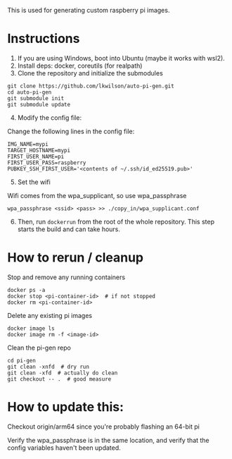 This is used for generating custom raspberry pi images.

# Instructions

1. If you are using Windows, boot into Ubuntu (maybe it works with wsl2).
2. Install deps: docker, coreutils (for realpath)
3. Clone the repository and initialize the submodules

```
git clone https://github.com/lkwilson/auto-pi-gen.git
cd auto-pi-gen
git submodule init
git submodule update
```

4. Modify the config file:

Change the following lines in the config file:

```
IMG_NAME=mypi
TARGET_HOSTNAME=mypi
FIRST_USER_NAME=pi
FIRST_USER_PASS=raspberry
PUBKEY_SSH_FIRST_USER='<contents of ~/.ssh/id_ed25519.pub>'
```

5. Set the wifi

Wifi comes from the wpa_supplicant, so use wpa_passphrase

```
wpa_passphrase <ssid> <pass> >> ./copy_in/wpa_supplicant.conf
```

6. Then, run `dockerrun` from the root of the whole repository. This step
   starts the build and can take hours.

# How to rerun / cleanup

Stop and remove any running containers

```
docker ps -a
docker stop <pi-container-id>  # if not stopped
docker rm <pi-container-id>
```

Delete any existing pi images
```
docker image ls
docker image rm -f <image-id>
```

Clean the pi-gen repo
```
cd pi-gen
git clean -xnfd  # dry run
git clean -xfd  # actually do clean
git checkout -- .  # good measure
```

# How to update this:

Checkout origin/arm64 since you're probably flashing an 64-bit pi

Verify the wpa_passphrase is in the same location, and verify that the config
variables haven't been updated.
